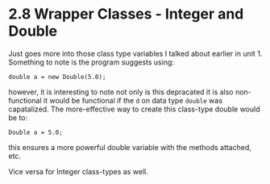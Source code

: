 # 2.8 Wrapper Classes - Integer and Double

Just goes more into those class type variables I talked about earlier in unit 1. Something to note is the program suggests using:

```
double a = new Double(5.0);
```

however, it is interesting to note not only is this depracated it is also non-functional it would be functional if the `d` on data type `double` was capatalized. The more-effective way to create this class-type double would be to:

```
Double a = 5.0;
```

this ensures a more powerful double variable with the methods attached, etc.

Vice versa for Integer class-types as well.
